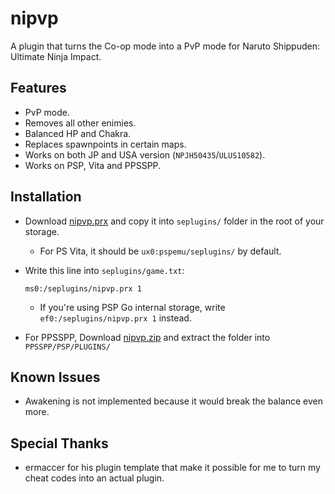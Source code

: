# nipvp
A plugin that turns the Co-op mode into a PvP mode for Naruto Shippuden: Ultimate Ninja Impact.
## Features
- PvP mode.
- Removes all other enimies.
- Balanced HP and Chakra.
- Replaces spawnpoints in certain maps.
- Works on both JP and USA version (`NPJH50435`/`ULUS10582`).
- Works on PSP, Vita and PPSSPP.
## Installation
- Download [nipvp.prx](https://github.com/CelloPoly314/nipvp/releases/download/0.3/nipvp.prx) and copy it into `seplugins/` folder in the root of your storage.

  - For PS Vita, it should be `ux0:pspemu/seplugins/` by default.

  
- Write this line into `seplugins/game.txt`:
  ```
  ms0:/seplugins/nipvp.prx 1
  ```
  - If you're using PSP Go internal storage, write `ef0:/seplugins/nipvp.prx 1` instead.

- For PPSSPP, Download [nipvp.zip](https://github.com/CelloPoly314/nipvp/releases/download/0.3/nipvp.zip) and extract the folder into `PPSSPP/PSP/PLUGINS/`

## Known Issues
- Awakening is not implemented because it would break the balance even more.
## Special Thanks
- ermaccer for his plugin template that make it possible for me to turn my cheat codes into an actual plugin.
